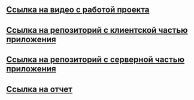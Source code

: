 ## [Cсылка на видео с работой проекта](https://www.youtube.com/watch?v=ynHmta-4Mdc) ##
## [Cсылка на репозиторий с клиентской частью приложения](https://github.com/AnastasiaBuivalo/course_platform) ##
## [Cсылка на репозиторий с серверной частью приложения](https://github.com/AnastasiaBuivalo/server_courses) ##
## [Cсылка на отчет](https://drive.google.com/file/d/1Dk1ZCzFnWfvLQORPbLTHcJaOz5RVQmLH/view?usp=sharing) ##
